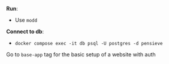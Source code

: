 __Run__:
- Use `modd`

__Connect to db__:
- `docker compose exec -it db psql -U postgres -d pensieve`

Go to `base-app` tag for the basic setup of a website with auth
